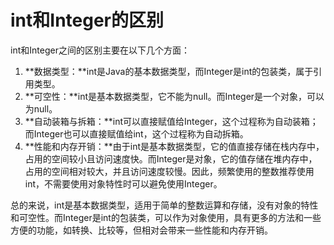 # int和Integer的区别

int和Integer之间的区别主要在以下几个方面：

1. **数据类型：**int是Java的基本数据类型，而Integer是int的包装类，属于引用类型。
2. **可空性：**int是基本数据类型，它不能为null。而Integer是一个对象，可以为null。
3. **自动装箱与拆箱：**int可以直接赋值给Integer，这个过程称为自动装箱；而Integer也可以直接赋值给int，这个过程称为自动拆箱。
4. **性能和内存开销：**由于int是基本数据类型，它的值直接存储在栈内存中，占用的空间较小且访问速度快。而Integer是对象，它的值存储在堆内存中，占用的空间相对较大，并且访问速度较慢。因此，频繁使用的整数推荐使用int，不需要使用对象特性时可以避免使用Integer。

总的来说，int是基本数据类型，适用于简单的整数运算和存储，没有对象的特性和可空性。而Integer是int的包装类，可以作为对象使用，具有更多的方法和一些方便的功能，如转换、比较等，但相对会带来一些性能和内存开销。
